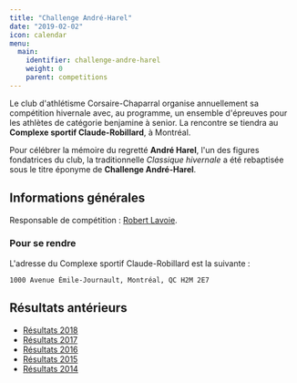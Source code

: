 ```yaml
---
title: "Challenge André-Harel"
date: "2019-02-02"
icon: calendar
menu:
  main:
    identifier: challenge-andre-harel
    weight: 0
    parent: competitions
---
```


Le club d'athlétisme Corsaire-Chaparral organise annuellement sa compétition hivernale avec, au programme, un ensemble d'épreuves pour les athlètes de catégorie benjamine à senior. La rencontre se tiendra au **Complexe sportif Claude-Robillard**, à Montréal.

Pour célébrer la mémoire du regretté **André Harel**, l'un des figures fondatrices du club, la traditionnelle _Classique hivernale_ a été rebaptisée sous le titre éponyme de **Challenge André-Harel**.

## Informations générales

<!--
Téléchargez le [document technique](https://corsasire-chaparral.org/medias/competitions/2018/doc-technique-rencontre-hivernale-andre-harel-2018.pdf).

Liste des [participants](https://corsasire-chaparral.org/medias/competitions/2018/challenge-andre-harel-participants-attendus.pdf) *(mise à jour le 2018-02-02)*

Horaire définitif (*dernière mise à jour le 2018-02-01 à 21 h 50*) [piste](https://corsasire-chaparral.org/medias/competitions/2018/challenge-andre-harel-2018.piste.pdf) | [pelouse](https://corsasire-chaparral.org/medias/competitions/2018/challenge-andre-harel-2018.pelouse.pdf)
-->

Responsable de compétition : [Robert Lavoie](mailto:robertlecoach@gmail.com).

### Pour se rendre

L'adresse du Complexe sportif Claude-Robillard est la suivante :

```
1000 Avenue Émile-Journault, Montréal, QC H2M 2E7
```

## Résultats antérieurs

* [Résultats 2018](/resultats/2018/challenge-andre-harel/)
* [Résultats 2017](/resultats/2017/classique-hivernale-coch-2017/)
* [Résultats 2016](/resultats/2016/classique-hivernale-coch-2016/)
* [Résultats 2015](/resultats/2015/classique-hivernale-coch-2015/)
* [Résultats 2014](/resultats/2014/classique-hivernale-coch-2014/)
